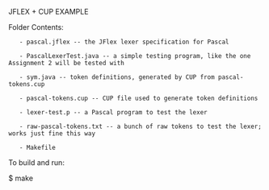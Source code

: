 JFLEX + CUP EXAMPLE

Folder Contents:
       
       - pascal.jflex -- the JFlex lexer specification for Pascal 
       
       - PascalLexerTest.java -- a simple testing program, like the one Assignment 2 will be tested with 
       
       - sym.java -- token definitions, generated by CUP from pascal-tokens.cup 
       
       - pascal-tokens.cup -- CUP file used to generate token definitions
       
       - lexer-test.p -- a Pascal program to test the lexer 
       
       - raw-pascal-tokens.txt -- a bunch of raw tokens to test the lexer; works just fine this way 
       
       - Makefile

To build and run:
   
   $ make 